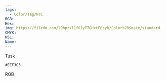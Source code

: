 ```yaml
---
tags:
  - Color/Tag/NTC
RGB:
Hex:
img: https://filedn.com/l0hpzxl1f01yT7GHxtF8cyk/Color%20Snake/standard_csv_to_svg/EEF3C3.svg
CMYK:
HSL:
Name:
---
```

Tusk
```palette
#EEF3C3
```
RGB
